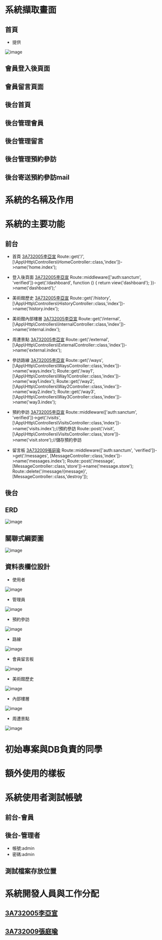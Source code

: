 系統擷取畫面
====
首頁
-------
* 提供

![image](https://i.imgur.com/aKammqa.png)

會員登入後頁面
-------
會員留言頁面
-------
後台首頁
-------
後台管理會員
-------
後台管理留言
-------
後台管理預約參訪
-------
後台寄送預約參訪mail
-------
系統的名稱及作用
====
系統的主要功能
====
前台
-------
* 首頁 [3A732005李亞宣](https://github.com/3a73205)
Route::get('/',[\App\Http\Controllers\HomeController::class,'index'])->name('home.index');

* 登入後頁面 [3A732005李亞宣](https://github.com/3a73205)
Route::middleware(['auth:sanctum', 'verified'])->get('/dashboard', function () {
    return view('dashboard');
})->name('dashboard');'

* 美術館歷史 [3A732005李亞宣](https://github.com/3a73205)
Route::get('/history',[\App\Http\Controllers\HistoryController::class,'index'])->name('history.index');

* 美術館內部樓層 [3A732005李亞宣](https://github.com/3a73205)
Route::get('/internal',[\App\Http\Controllers\InternalController::class,'index'])->name('internal.index');

* 周遭景點 [3A732005李亞宣](https://github.com/3a73205)
Route::get('/external',[\App\Http\Controllers\ExternalController::class,'index'])->name('external.index');

* 參訪路線 [3A732005李亞宣](https://github.com/3a73205)
Route::get('/ways',[\App\Http\Controllers\WaysController::class,'index'])->name('ways.index');
Route::get('/way1',[\App\Http\Controllers\Way1Controller::class,'index'])->name('way1.index');
Route::get('/way2',[\App\Http\Controllers\Way2Controller::class,'index'])->name('way2.index');
Route::get('/way3',[\App\Http\Controllers\Way3Controller::class,'index'])->name('way3.index');
* 預約參訪 [3A732005李亞宣](https://github.com/3a73205)
Route::middleware(['auth:sanctum', 'verified'])->get('/visits',[\App\Http\Controllers\VisitsController::class,'index'])->name('visits.index');//預約參訪
Route::post('/visit',[\App\Http\Controllers\VisitsController::class,'store'])->name('visit.store');//儲存預約參訪
* 留言板  [3A732009張庭瑜](https://github.com/3a732009)
Route::middleware(['auth:sanctum', 'verified'])->get('/messages', [MessageController::class,'index'])->name('messages.index');
Route::post('/message', [MessageController::class,'store'])->name('message.store');
Route::delete('/message/{message}', [MessageController::class,'destroy']);

後台
-------
ERD
-------

![image](https://i.imgur.com/5RXs89s.png)

關聯式綱要圖
-------

![image](https://i.imgur.com/JG4SJtL.png)

資料表欄位設計
-------
* 使用者

![image](https://i.imgur.com/AnTTGfZ.jpeg)

* 管理員

![image](https://i.imgur.com/mCC4aNe.jpeg)

* 預約參訪

![image](https://i.imgur.com/E60I15N.jpg)

* 路線

![image](https://i.imgur.com/GQW2Kr9.jpeg)

* 會員留言板

![image](https://i.imgur.com/2m6sQSX.jpg)

* 美術館歷史

![image](https://i.imgur.com/5ZMUKhz.jpeg)

* 內部樓層

![image](https://i.imgur.com/9YpN7iu.jpg)

* 周遭景點

![image](https://i.imgur.com/HN129VV.jpeg)

初始專案與DB負責的同學
====
額外使用的樣板
====
系統使用者測試帳號
====
前台-會員
-------
後台-管理者
-------
* 帳號:admin
* 密碼:admin

測試檔案存放位置
-------
系統開發人員與工作分配
====
[3A732005李亞宣](https://github.com/3a73205)
-------
[3A732009張庭瑜](https://github.com/3a732009)
-------
